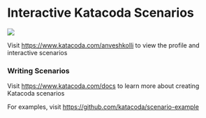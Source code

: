 # Interactive Katacoda Scenarios

[![](http://shields.katacoda.com/katacoda/anveshkolli/count.svg)](https://www.katacoda.com/anveshkolli "Get your profile on Katacoda.com")

Visit https://www.katacoda.com/anveshkolli to view the profile and interactive scenarios

### Writing Scenarios
Visit https://www.katacoda.com/docs to learn more about creating Katacoda scenarios

For examples, visit https://github.com/katacoda/scenario-example
